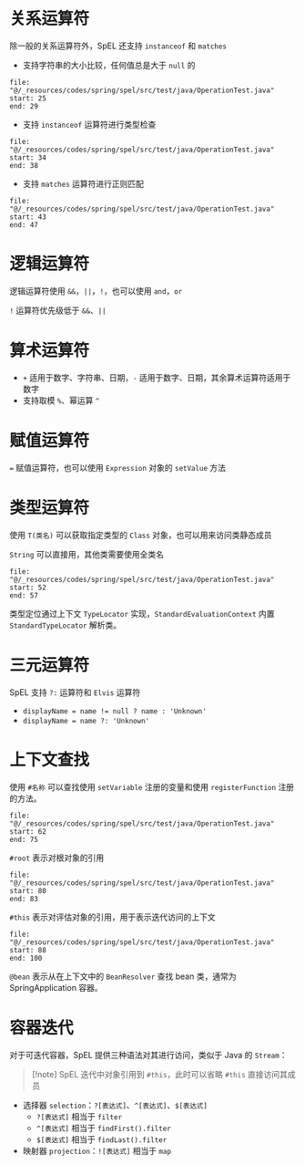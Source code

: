 # 关系运算符

除一般的关系运算符外，SpEL 还支持 `instanceof` 和 `matches`

* 支持字符串的大小比较，任何值总是大于 `null` 的

```reference
file: "@/_resources/codes/spring/spel/src/test/java/OperationTest.java"
start: 25
end: 29
```

* 支持 `instanceof` 运算符进行类型检查

```reference
file: "@/_resources/codes/spring/spel/src/test/java/OperationTest.java"
start: 34
end: 38
```

* 支持 `matches` 运算符进行正则匹配

```reference
file: "@/_resources/codes/spring/spel/src/test/java/OperationTest.java"
start: 43
end: 47
```

# 逻辑运算符

逻辑运算符使用 `&&`，`||`，`!`，也可以使用 `and`，`or`

`!` 运算符优先级低于 `&&`、`||`

# 算术运算符

* `+` 适用于数字、字符串、日期，`-` 适用于数字、日期，其余算术运算符适用于数字
* 支持取模 `%`、幂运算 `^`

# 赋值运算符

`=` 赋值运算符，也可以使用 `Expression` 对象的 `setValue` 方法

# 类型运算符

使用 `T(类名)` 可以获取指定类型的 `Class` 对象，也可以用来访问类静态成员

`String` 可以直接用，其他类需要使用全类名

```reference
file: "@/_resources/codes/spring/spel/src/test/java/OperationTest.java"
start: 52
end: 57
```

类型定位通过上下文 `TypeLocator` 实现，`StandardEvaluationContext` 内置 `StandardTypeLocator` 解析类。

# 三元运算符

SpEL 支持 `?:` 运算符和 `Elvis` 运算符

* `displayName = name != null ? name : 'Unknown'`
* `displayName = name ?: 'Unknown'`

# 上下文查找

使用 `#名称` 可以查找使用 `setVariable` 注册的变量和使用 `registerFunction` 注册的方法。

```reference
file: "@/_resources/codes/spring/spel/src/test/java/OperationTest.java"
start: 62
end: 75
```

`#root` 表示对根对象的引用

```reference
file: "@/_resources/codes/spring/spel/src/test/java/OperationTest.java"
start: 80
end: 83
```

`#this` 表示对评估对象的引用，用于表示迭代访问的上下文

```reference
file: "@/_resources/codes/spring/spel/src/test/java/OperationTest.java"
start: 88
end: 100
```

`@bean` 表示从在上下文中的 `BeanResolver` 查找 bean 类，通常为 SpringApplication 容器。

# 容器迭代

对于可迭代容器，SpEL 提供三种语法对其进行访问，类似于 Java 的 `Stream`：

> [!note] SpEL 迭代中对象引用到 `#this`，此时可以省略 `#this` 直接访问其成员

* 选择器 `selection`：`?[表达式]`、`^[表达式]`、`$[表达式]`
    * `?[表达式]` 相当于 `filter`
    * `^[表达式]` 相当于 `findFirst().filter`
    * `$[表达式]` 相当于 `findLast().filter`
* 映射器 `projection`：`![表达式]` 相当于 `map`
